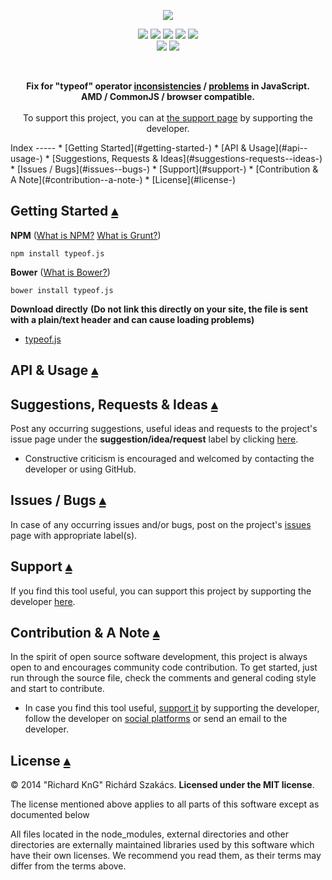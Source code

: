 <p align="center">
    <a id="project-desc-top" href="#project-desc-top"><img src="doc/logo/typeof.js_logo.png"/></a>
</p>
<p align="center">
    <a href="https://travis-ci.org/richard-kng/typeof.js"><img src="https://travis-ci.org/richard-kng/typeof.js.svg?branch=master"/></a>
    <a href="https://codeclimate.com/github/richard-kng/typeof.js"><img src="https://codeclimate.com/github/richard-kng/typeof.js/badges/coverage.svg" /></a>    
    <a href="https://codeclimate.com/github/richard-kng/typeof.js"><img src="https://codeclimate.com/github/richard-kng/typeof.js/badges/gpa.svg" /></a>
    <a href="https://david-dm.org/richard-kng/typeof.js"><img src="https://david-dm.org/richard-kng/typeof.js.svg"/></a>
    <a href="https://david-dm.org/richard-kng/typeof.js#info=devDependencies"><img 
src="https://david-dm.org/richard-kng/typeof.js/dev-status.svg"/></a>
<br>
    <a href="https://gitter.im/richard-kng/typeof.js?utm_source=badge&utm_medium=badge&utm_campaign=pr-badge"><img src="https://badges.gitter.im/Join Chat.svg"/></a>
    <a href="#license-"><img src="http://img.shields.io/:license-mit-green.svg"/></a>
</p>
<br>
<p align="center">
<b>Fix for "typeof" operator <a href="https://developer.mozilla.org/en-US/docs/Web/JavaScript/Reference/Operators/typeof">inconsistencies</a> / <a href="http://javascript.crockford.com/remedial.html">problems</a> in JavaScript.<br/>
AMD / CommonJS / browser compatible.</b>
<br>
<br>
To support this project, you can at <a href="http://richard-kng.github.io/support/">the support page</a> by supporting the developer.
</p>
Index
-----
 * [Getting Started](#getting-started-)
 * [API & Usage](#api--usage-)
 * [Suggestions, Requests & Ideas](#suggestions-requests--ideas-)
 * [Issues / Bugs](#issues--bugs-)
 * [Support](#support-)
 * [Contribution & A Note](#contribution--a-note-)
 * [License](#license-)

Getting Started [&#9652;](#index)
---------------

__NPM__ ([What is NPM?](https://docs.nodejitsu.com/articles/getting-started/npm/what-is-npm) [What is Grunt?](http://gruntjs.com/))

    npm install typeof.js

__Bower__ ([What is Bower?](http://bower.io/))

    bower install typeof.js

__Download directly__ __(Do not link this directly on your site, the file is sent with a plain/text header and can cause loading problems)__

- [typeof.js](https://raw.githubusercontent.com/richard-kng/typeof.js/master/lib/typeof.js)

API & Usage [&#9652;](#index)
-----------

Suggestions, Requests & Ideas [&#9652;](#index)
-----------------------------
Post any occurring suggestions, useful ideas and requests to the project's issue page under the __suggestion/idea/request__ label by clicking [here](https://github.com/richard-kng/typeof.js/labels/suggestion/idea/request).

 - Constructive criticism is encouraged and welcomed by contacting the developer or using GitHub.

Issues / Bugs [&#9652;](#index)
-------------
In case of any occurring issues and/or bugs, post on the project's [issues](https://github.com/richard-kng/typeof.js/issues) page with appropriate label(s).

Support [&#9652;](#index)
-------
If you find this tool useful, you can support this project by supporting the developer [here](http://richard-kng.github.io/support/).

Contribution & A Note [&#9652;](#index)
---------------------
In the spirit of open source software development, this project is always open to and encourages community code contribution. To get started, just run through the source file, check the comments and general coding style and start to contribute.

- In case you find this tool useful, [support it](http://richard-kng.github.io/support/) by supporting the developer, follow the developer on [social platforms](http://richard-kng.github.io/support/#social) or send an email to the developer.

License [&#9652;](#index)
-------
&copy; 2014 "Richard KnG" Richárd Szakács. __Licensed under the MIT license__.

The license mentioned above applies to all parts of this software except as
documented below

All files located in the node_modules, external directories and other directories are
externally maintained libraries used by this software which have their
own licenses. We recommend you read them, as their terms may differ from
the terms above.

